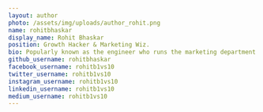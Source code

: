 ```yaml
---
layout: author
photo: /assets/img/uploads/author_rohit.png
name: rohitbhaskar
display_name: Rohit Bhaskar
position: Growth Hacker & Marketing Wiz.
bio: Popularly known as the engineer who runs the marketing department.
github_username: rohitbhaskar
facebook_username: rohitb1vs10
twitter_username: rohitb1vs10
instagram_username: rohitb1vs10
linkedin_username: rohitb1vs10
medium_username: rohitb1vs10
---
```


